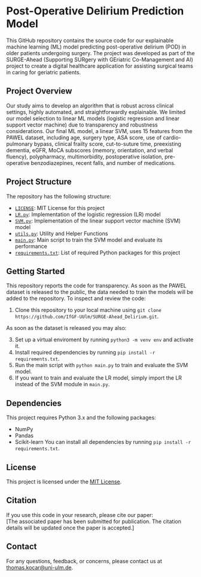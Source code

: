 # Post-Operative Delirium Prediction Model
This GitHub repository contains the source code for our explainable machine learning (ML) model predicting post-operative delirium (POD) in older patients undergoing surgery. The project was developed as part of the SURGE-Ahead (Supporting SURgery with GEriatric Co-Management and AI) project to create a digital healthcare application for assisting surgical teams in caring for geriatric patients.

## Project Overview
Our study aims to develop an algorithm that is robust across clinical settings, highly automated, and straightforwardly explainable. We limited our model selection to linear ML models (logistic regression and linear support vector machine) due to transparency and robustness considerations. Our final ML model, a linear SVM, uses 15 features from the PAWEL dataset, including age, surgery type, ASA score, use of cardio-pulmonary bypass, clinical frailty score, cut-to-suture time, preexisting dementia, eGFR, MoCA subscores (memory, orientation, and verbal fluency), polypharmacy, multimorbidity, postoperative isolation, pre-operative benzodiazepines, recent falls, and number of medications.

## Project Structure
The repository has the following structure:
- [`LICENSE`](./LICENSE): MIT License for this project
- [`LR.py`](./LR.py): Implementation of the logistic regression (LR) model
- [`SVM.py`](./SVM.py): Implementation of the linear support vector machine (SVM) model
- [`utils.py`](./utils.py): Utility and Helper Functions
- [`main.py`](./main.py): Main script to train the SVM model and evaluate its performance
- [`requirements.txt`](./requirements.txt): List of required Python packages for this project

## Getting Started
This repository reports the code for transparency. As soon as the PAWEL dataset is released to the public, the data needed to train the models will be added to the repository. To inspect and review the code:

1. Clone this repository to your local machine using `git clone https://github.com/IfGF-UUlm/SURGE-Ahead_Delirium.git`.

As soon as the dataset is released you may also:

3. Set up a virtual enviroment by running `python3 -m venv env` and activate it.
4. Install required dependencies by running `pip install -r requirements.txt`.
5. Run the main script with `python main.py` to train and evaluate the SVM model.
6. If you want to train and evaluate the LR model, simply import the LR instead of the SVM module in `main.py`.

## Dependencies
This project requires Python 3.x and the following packages:
- NumPy
- Pandas
- Scikit-learn
You can install all dependencies by running `pip install -r requirements.txt`.

## License
This project is licensed under the [MIT License](./LICENSE).

## Citation
If you use this code in your research, please cite our paper: \
[The associated paper has been submitted for publication. The citation details will be updated once the paper is accepted.]

## Contact
For any questions, feedback, or concerns, please contact us at [thomas.kocar@uni-ulm.de](mailto:thomas.kocar@uni-ulm.de).
